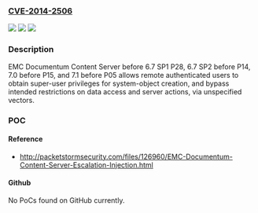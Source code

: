### [CVE-2014-2506](https://cve.mitre.org/cgi-bin/cvename.cgi?name=CVE-2014-2506)
![](https://img.shields.io/static/v1?label=Product&message=n%2Fa&color=blue)
![](https://img.shields.io/static/v1?label=Version&message=n%2Fa&color=blue)
![](https://img.shields.io/static/v1?label=Vulnerability&message=n%2Fa&color=brighgreen)

### Description

EMC Documentum Content Server before 6.7 SP1 P28, 6.7 SP2 before P14, 7.0 before P15, and 7.1 before P05 allows remote authenticated users to obtain super-user privileges for system-object creation, and bypass intended restrictions on data access and server actions, via unspecified vectors.

### POC

#### Reference
- http://packetstormsecurity.com/files/126960/EMC-Documentum-Content-Server-Escalation-Injection.html

#### Github
No PoCs found on GitHub currently.

